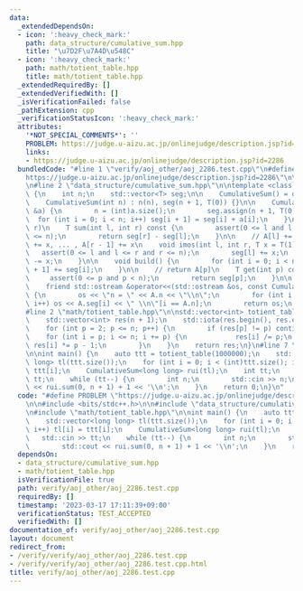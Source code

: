```yaml
---
data:
  _extendedDependsOn:
  - icon: ':heavy_check_mark:'
    path: data_structure/cumulative_sum.hpp
    title: "\u7D2F\u7A4D\u548C"
  - icon: ':heavy_check_mark:'
    path: math/totient_table.hpp
    title: math/totient_table.hpp
  _extendedRequiredBy: []
  _extendedVerifiedWith: []
  _isVerificationFailed: false
  _pathExtension: cpp
  _verificationStatusIcon: ':heavy_check_mark:'
  attributes:
    '*NOT_SPECIAL_COMMENTS*': ''
    PROBLEM: https://judge.u-aizu.ac.jp/onlinejudge/description.jsp?id=2286
    links:
    - https://judge.u-aizu.ac.jp/onlinejudge/description.jsp?id=2286
  bundledCode: "#line 1 \"verify/aoj_other/aoj_2286.test.cpp\"\n#define PROBLEM \"\
    https://judge.u-aizu.ac.jp/onlinejudge/description.jsp?id=2286\"\n\n#include <bits/stdc++.h>\n\
    \n#line 2 \"data_structure/cumulative_sum.hpp\"\n\ntemplate <class T> struct CumulativeSum\
    \ {\n    int n;\n    std::vector<T> seg;\n\n    CumulativeSum() = default;\n\n\
    \    CumulativeSum(int n) : n(n), seg(n + 1, T(0)) {}\n\n    CumulativeSum(std::vector<T>\
    \ &a) {\n        n = (int)a.size();\n        seg.assign(n + 1, T(0));\n      \
    \  for (int i = 0; i < n; i++) seg[i + 1] = seg[i] + a[i];\n    }\n\n    // [l,\
    \ r)\n    T sum(int l, int r) const {\n        assert(0 <= l and l <= r and r\
    \ <= n);\n        return seg[r] - seg[l];\n    }\n\n    // A[l] += x, A[l + 1]\
    \ += x, ... , A[r - 1] += x\n    void imos(int l, int r, T x = T(1)) {\n     \
    \   assert(0 <= l and l <= r and r <= n);\n        seg[l] += x;\n        seg[r]\
    \ -= x;\n    }\n\n    void build() {\n        for (int i = 0; i < n; i++) seg[i\
    \ + 1] += seg[i];\n    }\n\n    // return A[p]\n    T get(int p) const {\n   \
    \     assert(0 <= p and p < n);\n        return seg[p];\n    }\n\n    // output\n\
    \    friend std::ostream &operator<<(std::ostream &os, const CumulativeSum &A)\
    \ {\n        os << \"n = \" << A.n << \"\\n\";\n        for (int i = 0; i <= A.n;\
    \ i++) os << A.seg[i] << \" \\n\"[i == A.n];\n        return os;\n    }\n};\n\
    #line 2 \"math/totient_table.hpp\"\n\nstd::vector<int> totient_table(int n) {\n\
    \    std::vector<int> res(n + 1);\n    std::iota(res.begin(), res.end(), 0);\n\
    \    for (int p = 2; p <= n; p++) {\n        if (res[p] != p) continue;\n    \
    \    for (int i = p; i <= n; i += p) {\n            res[i] /= p;\n           \
    \ res[i] *= p - 1;\n        }\n    }\n    return res;\n}\n#line 7 \"verify/aoj_other/aoj_2286.test.cpp\"\
    \n\nint main() {\n    auto ttt = totient_table(1000000);\n    std::vector<long\
    \ long> tl(ttt.size());\n    for (int i = 0; i < (int)ttt.size(); i++) tl[i] =\
    \ ttt[i];\n    CumulativeSum<long long> rui(tl);\n    int tt;\n    std::cin >>\
    \ tt;\n    while (tt--) {\n        int n;\n        std::cin >> n;\n        std::cout\
    \ << rui.sum(0, n + 1) + 1 << '\\n';\n    }\n    return 0;\n}\n"
  code: "#define PROBLEM \"https://judge.u-aizu.ac.jp/onlinejudge/description.jsp?id=2286\"\
    \n\n#include <bits/stdc++.h>\n\n#include \"data_structure/cumulative_sum.hpp\"\
    \n#include \"math/totient_table.hpp\"\n\nint main() {\n    auto ttt = totient_table(1000000);\n\
    \    std::vector<long long> tl(ttt.size());\n    for (int i = 0; i < (int)ttt.size();\
    \ i++) tl[i] = ttt[i];\n    CumulativeSum<long long> rui(tl);\n    int tt;\n \
    \   std::cin >> tt;\n    while (tt--) {\n        int n;\n        std::cin >> n;\n\
    \        std::cout << rui.sum(0, n + 1) + 1 << '\\n';\n    }\n    return 0;\n}"
  dependsOn:
  - data_structure/cumulative_sum.hpp
  - math/totient_table.hpp
  isVerificationFile: true
  path: verify/aoj_other/aoj_2286.test.cpp
  requiredBy: []
  timestamp: '2023-03-17 17:11:39+09:00'
  verificationStatus: TEST_ACCEPTED
  verifiedWith: []
documentation_of: verify/aoj_other/aoj_2286.test.cpp
layout: document
redirect_from:
- /verify/verify/aoj_other/aoj_2286.test.cpp
- /verify/verify/aoj_other/aoj_2286.test.cpp.html
title: verify/aoj_other/aoj_2286.test.cpp
---
```


